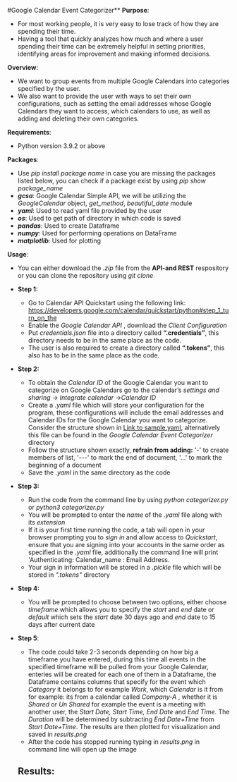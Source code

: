 #Google Calendar Event Categorizer**
**Purpose**:
- For most working people, it is very easy to lose track of how they are spending their time. 
- Having a tool that quickly analyzes how much and where a user spending their time can be extremely helpful in setting priorities, identifying areas for improvement and making informed decisions. 

**Overview**:
- We want to group events from multiple Google Calendars into categories specified by the user. 
- We also want to provide the user with ways to set their own configurations, such as setting the email addresses whose Google Calendars they want to access, which calendars to use, as well as adding and deleting their own categories.

**Requirements**:
- Python version 3.9.2 or above

**Packages**:
- Use *pip install package name* in case you are missing the packages listed below, you can check if a package exist by using *pip show package_name*
- ***gcsa***: Google Calendar Simple API, we  will be utilizing the *GoogleCalendar* object, *get_method*, *beautiful_date* module
- ***yaml***: Used to read yaml file provided by the user
- ***os***: Used to get path of directory in which code is saved
- ***pandas***: Used to create Dataframe
- ***numpy***: Used for performing operations on DataFrame
- ***matplotlib***: Used for plotting

**Usage**:
- You can either download the *.zip* file from the **API-and REST** respository or you can clone the repository using *git clone*
- **Step 1:**   
  - Go to Calendar API Quickstart using the following link: https://developers.google.com/calendar/quickstart/python#step_1_turn_on_the 
  - Enable the *Google Calendar API* , download the *Client Configuration* 
  - Put *credentials.json* file into a directory called **“.credentials”**, this directory needs to be in the same place as the code.  
  - The user is also required to create a directory called **“.tokens”**, this also has to be in the same place as the code. 

- **Step 2:**
  - To obtain the *Calendar ID* of the Google Calendar you want to categorize on Google Calendars go to the calendar’s *settings and sharing* -> *Integrate calendar*          ->*Calendar ID* 
  - Create a *.yaml* file which will store your configuration for the program, these configurations will include the email addresses and Calendar IDs for the Google Calendar you want to categorize. Consider the structure shown in [Link to sample.yaml](./sample.yaml), alternatively this file can be found in the *Google Calendar Event Categorizer* directory
  - Follow the structure shown exactly, **refrain from adding:** '-' to create members of list, '---' to mark the end of document, '...' to mark the beginning of a document
  - Save the *.yaml* in the same directory as the code

- **Step 3:**
  - Run the code from the command line by using *python categorizer.py* or *python3 categorizer.py*
  - You will be prompted to enter the *name* of the *.yaml* file along with its *extension*
  - If it is your first time running the code, a tab will open in your browser prompting you to *sign in* and allow access to *Quickstart*, ensure that you are signing into your accounts in the same order as specified in the *.yaml* file, additionally the command line will print 'Authenticating: Calendar_name : Email Address.
  - Your sign in information will be stored in a *.pickle* file which will be stored in *".tokens"* directory 

- **Step 4:**
  - You will be prompted to choose between two options, either choose *timeframe* which allows you to specify the *start* and *end* date or *default* which sets the *start* date 30 days ago and *end* date to 15 days after current date
 
- **Step 5**:
  - The code could take 2-3 seconds depending on how big a timeframe you have entered, during this time all events in the specified timeframe will be pulled from your Google Calendar, enteries will be created for each one of them in a Dataframe, the Dataframe contains columns that specify for the event which *Category* it belongs to for example *Work*, which *Calendar* is it from for example: its from a calendar called *Company-A* , whether it is *Shared* or *Un Shared* for example the event is a meeting with another user, the *Start Date, Start Time, End Date* and *End Time*. The *Duration* will be determined by subtracting *End Date+Time* from *Start Date+Time*. The results are then plotted for visualization and saved in *results.png*
  - After the code has stopped running typing in *results.png* in command line will open up the image
  
  **Results:**
  - 
    

       
  
